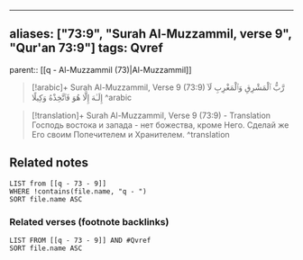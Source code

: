 
---
aliases: ["73:9", "Surah Al-Muzzammil, verse 9", "Qur'an 73:9"]
tags: Qvref
---

parent:: [[q - Al-Muzzammil (73)|Al-Muzzammil]]

> [!arabic]+ Surah Al-Muzzammil, Verse 9 (73:9)
> <span class="quran-arabic">رَّبُّ ٱلْمَشْرِقِ وَٱلْمَغْرِبِ لَآ إِلَـٰهَ إِلَّا هُوَ فَٱتَّخِذْهُ وَكِيلًا</span>
^arabic

> [!translation]+ Surah Al-Muzzammil, Verse 9 (73:9) - Translation
> Господь востока и запада - нет божества, кроме Него. Сделай же Его своим Попечителем и Хранителем.
^translation



## Related notes
```dataview
LIST from [[q - 73 - 9]]
WHERE !contains(file.name, "q - ")
SORT file.name ASC
```

### Related verses (footnote backlinks)
```dataview
LIST FROM [[q - 73 - 9]] AND #Qvref
SORT file.name ASC
```

